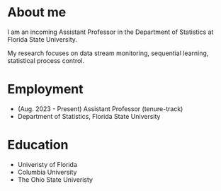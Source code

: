 
About me
======
I am an incoming Assistant Professor in the Department of Statistics at Florida State University.

My research focuses on data stream monitoring, sequential learning, statistical process control.

Employment
======
- (Aug. 2023 - Present) Assistant Professor (tenure-track)
- Department of Statistics, Florida State University

Education
======
- Univeristy of Florida
- Columbia University 
- The Ohio State Univeristy


